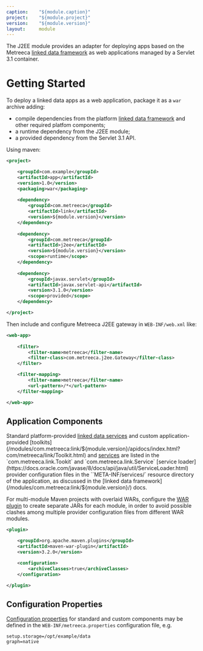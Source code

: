 ```yaml
---
caption:    "${module.caption}"
project:    "${module.project}"
version:    "${module.version}"
layout:     module
---
```


The J2EE module provides an adapter for deploying apps based on the Metreeca [linked data framework](/modules/com.metreeca:link/${module.version}/) as web 
applications managed by a Servlet 3.1 container.

# Getting Started

To deploy a linked data apps as a web application, package it as a `war` archive adding:

- compile dependencies from the platform [linked data framework](/modules/com.metreeca:link/${module.version}/) and other required platfom components;
- a runtime dependency from the J2EE module;
- a provided dependency from the Servlet 3.1 API.

Using maven: 

```xml
<project>

    <groupId>com.example</groupId>
    <artifactId>app</artifactId>
    <version>1.0</version>
    <packaging>war</packaging>
	    
    <dependency>
        <groupId>com.metreeca</groupId>
        <artifactId>link</artifactId>
        <version>${module.version}</version>
    </dependency>
 
    <dependency>
        <groupId>com.metreeca</groupId>
        <artifactId>j2ee</artifactId>
        <version>${module.version}</version>
        <scope>runtime</scope>
    </dependency>
    
    <dependency>
        <groupId>javax.servlet</groupId>
        <artifactId>javax.servlet-api</artifactId>
        <version>3.1.0</version>
        <scope>provided</scope>
    </dependency>

</project>
```


Then include and configure Metreeca J2EE gateway in `WEB-INF/web.xml` like:

```xml
<web-app>
    
    <filter>
        <filter-name>metreeca</filter-name>
        <filter-class>com.metreeca.j2ee.Gateway</filter-class>
    </filter>

    <filter-mapping>
        <filter-name>metreeca</filter-name>
        <url-pattern>/*</url-pattern>
    </filter-mapping>

</web-app>
```

## Application Components

Standard platform-provided [linked data services](/modules/com.metreeca:link/${module.version}/apidocs/index.html?com/metreeca/link/services/package-summary.html) and custom application-provided [toolkits](/modules/com.metreeca:link/${module.version}/apidocs/index.html?com/metreeca/link/Toolkit.html) and [services](/modules/com.metreeca:link/${module.version}/apidocs/index.html?com/metreeca/link/Service.html) are listed in the `com.metreeca.link.Tookit`  and `com.metreeca.link.Service` [service loader](https://docs.oracle.com/javase/8/docs/api/java/util/ServiceLoader.html) provider configuration files in the ``META-INF/services/` resource directory of the application, as discussed in the [linked data framework](/modules/com.metreeca:link/${module.version}/) docs.

For multi-module Maven projects with overlaid WARs, configure the [WAR plugin](https://maven.apache.org/plugins/maven-war-plugin/) to create separate JARs for each module, in order to avoid possible clashes among multiple provider configuration files from different WAR modules.

```xml
<plugin>

    <groupId>org.apache.maven.plugins</groupId>
    <artifactId>maven-war-plugin</artifactId>
    <version>3.2.0</version>

    <configuration>
        <archiveClasses>true</archiveClasses>
    </configuration>

</plugin>
```

## Configuration Properties

[Configuration properties](/modules/com.metreeca:tray/${module.version}/references/configuration) for standard and custom components may be defined in the `WEB-INF/metreeca.properties` configuration file, e.g.

```properties
setup.storage=/opt/example/data
graph=native
```
